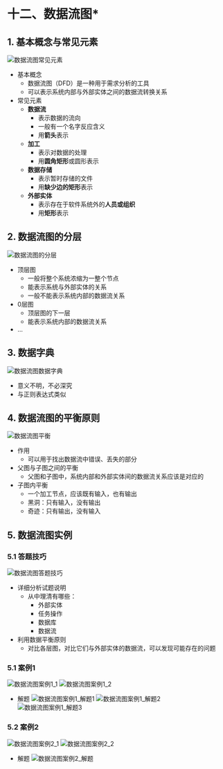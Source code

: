 # 十二、数据流图*

## 1. 基本概念与常见元素

![数据流图常见元素](../../img/软考/数据流图常见元素.jpg)
- 基本概念
	- 数据流图（DFD）是一种用于需求分析的工具
	- 可以表示系统内部与外部实体之间的数据流转换关系
- 常见元素
	- **数据流**
		- 表示数据的流向
		- 一般有一个名字反应含义
		- 用**箭头**表示
	- **加工**
		- 表示对数据的处理
		- 用**圆角矩形**或圆形表示
	- **数据存储**
		- 表示暂时存储的文件
		- 用**缺少边的矩形**表示
	- **外部实体**
		- 表示存在于软件系统外的**人员或组织**
		- 用**矩形**表示

## 2. 数据流图的分层

![数据流图的分层](../../img/软考/数据流图的分层.jpg)
- 顶层图
	- 一般将整个系统浓缩为一整个节点
	- 能表示系统与外部实体的关系
	- 一般不能表示系统内部的数据流关系
- 0层图
	- 顶层图的下一层
	- 能表示系统内部的数据流关系
- ...

## 3. 数据字典

![数据流图数据字典](../../img/软考/数据流图数据字典.jpg)
- 意义不明，不必深究
- 与正则表达式类似

## 4. 数据流图的平衡原则

![数据流图平衡](../../img/软考/数据流图平衡.jpg)
- 作用
	- 可以用于找出数据流中错误、丢失的部分
- 父图与子图之间的平衡
	- 父图和子图中，系统内部和外部实体间的数据流关系应该是对应的
- 子图内平衡
	- 一个加工节点，应该既有输入，也有输出
	- 黑洞：只有输入，没有输出
	- 奇迹：只有输出，没有输入

## 5. 数据流图实例

### 5.1 答题技巧

![数据流图答题技巧](../../img/软考/数据流图答题技巧.jpg)
- 详细分析试题说明
	- 从中理清有哪些：
		- 外部实体
		- 任务操作
		- 数据库
		- 数据流
- 利用数据平衡原则
	- 对比各层图，对比它们与外部实体的数据流，可以发现可能存在的问题

### 5.1 案例1

![数据流图案例1_1](../../img/软考/数据流图案例1_1.jpg)
![数据流图案例1_2](../../img/软考/数据流图案例1_2.jpg)
- 解题
![数据流图案例1_解题1](../../img/软考/数据流图案例1_解题1.jpg)
![数据流图案例1_解题2](../../img/软考/数据流图案例1_解题2.jpg)
![数据流图案例1_解题3](../../img/软考/数据流图案例1_解题3.jpg)

### 5.2 案例2

![数据流图案例2_1](../../img/软考/数据流图案例2_1.jpg)
![数据流图案例2_2](../../img/软考/数据流图案例2_2.jpg)
- 解题
![数据流图案例2_解题](../../img/软考/数据流图案例2_解题.jpg)